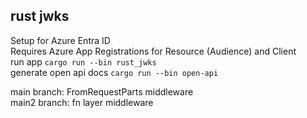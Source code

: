 ## rust jwks
Setup for Azure Entra ID <br>
Requires Azure App Registrations for Resource (Audience) and Client <br>
run app `cargo run --bin rust_jwks` <br>
generate open api docs `cargo run --bin open-api` <br>

main branch: FromRequestParts middleware <br>
main2 branch: fn layer middleware <br>